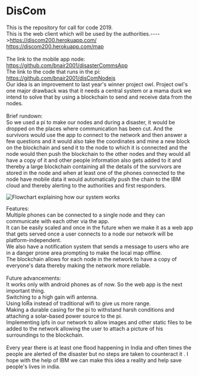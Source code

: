 # DisCom
This is the repository for call for code 2019.<br />
This is the web client which will be used by the authorities.---->https://discom200.herokuapp.com/<br />
https://discom200.herokuapp.com/map<br />
<br />
The link to the mobile app node: https://github.com/bnair2001/disasterCommsApp <br />
The link to the code that runs in the pi: https://github.com/bnair2001/disComNodejs <br />
Our idea is an improvement to last year's winner project owl. Project owl's one major drawback was that it needs a central system or a mama duck we intend to solve that by using a blockchain to send and receive data from the nodes.
<Br />
<br />
Brief rundown:<br />
So we used a pi to make our nodes and during a disaster, it would be dropped on the places where communication has been cut. And the survivors would use the app to connect to the network and then answer a few questions and it would also take the coordinates and mine a new block on the blockchain and send it to the node to which it is connected and the node would then push the blockchain to the other nodes and they would all have a copy of it and other people information also gets added to it and thereby a large blockchain containing all the details of the survivors are stored in the node and when at least one of the phones connected to the node have mobile data it would automatically push the chain to the IBM cloud and thereby alerting to the authorities and first responders. 
<br />

![Flowchart explaining how our system works](https://cdn.discordapp.com/attachments/600996330579689492/605371841057390608/fl1_1.jpg)

Features:<br />
Multiple phones can be connected to a single node and they can communicate with each other via the app.<br />
It can be easily scaled and once in the future when we make it as a web app that gets served once a user connects to a node our network will be platform-independent.<br />
We also have a notification system that sends a message to users who are in a danger prone area prompting to make the local map offline.<br />
The blockchain allows for each node in the network to have a copy of everyone's data thereby making the network more reliable.<br />
<br />
Future advancements:<br />
It works only with android phones as of now. So the web app is the next important thing.<br />
Switching to a high gain wifi antenna.<br />
Using loRa instead of traditional wifi to give us more range.<br />
Making a durable casing for the pi to withstand harsh conditions and attaching a solar-based power source to the pi.<br />
Implementing ipfs in our network to allow images and other static files to be added to the network allowing the user to attach a picture of his surroundings to the blockchain.<br />
<br />
Every year there is at least one flood happening in India and often times the people are alerted of the disaster but no steps are taken to counteract it . I hope with the help of IBM we can make this idea a reality and help save people's lives in india.








